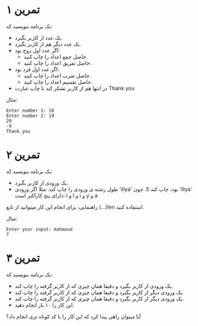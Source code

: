 # تمرین ۱
یک برنامه بنویسید که:
- یک عدد از کاربر بگیرد.
- یک عدد دیگر هم از کاربر بگیرد.
- اگر عدد اول زوج بود:
  - حاصل جمع اعداد را چاپ کنید.
  - حاصل تفریق اعداد را چاپ کنید.
- اگر عدد اول فرد بود:
  - حاصل ضرب اعداد را چاپ کنید.
  - حاصل تقسیم اعداد را چاپ کنید.
- در انتها هم از کاربر تشکر کند با چاپ عبارت Thank you
  
مثال:
```
Enter number 1: 10
Enter number 2: 19
29
-9
Thank you
```

# تمرین ۲
یک برنامه بنویسید که:
- یک ورودی از کاربر بگیرد.
- طول رشته ی ورودی را چاپ کند. مثلا اگر ورودی 'iliya' بود، چاپ کند 5. چون 'iliya' دارای پنج کاراکتر است: i و l و i و y و a

راهنمایی: برای انجام این کار میتوانید از تابع (...)len استفاده کنید.

مثال:
```
Enter your input: mahmoud
7
```

# تمرین ۳
یک برنامه بنویسید که:
- یک ورودی از کاربر بگیرد و دقیقا همان چیزی که از کاربر گرفته را چاپ کند.
- یک ورودی دیگر از کاربر بگیرد و دقیقا همان چیزی که از کاربر گرفته را چاپ کند.
- یک ورودی دیگر از کاربر بگیرد و دقیقا همان چیزی که از کاربر گرفته را چاپ کند.
- این کار را ۱۰ بار انجام دهید.

آیا میتوان راهی پیدا کرد که این کار را با کد کوتاه تری انجام داد؟

